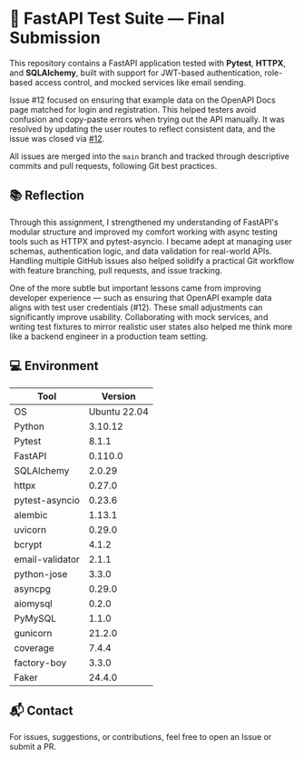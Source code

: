 # 🧪 FastAPI Test Suite — Final Submission

This repository contains a FastAPI application tested with **Pytest**, **HTTPX**, and **SQLAlchemy**, built with support for JWT-based authentication, role-based access control, and mocked services like email sending.

Issue #12 focused on ensuring that example data on the OpenAPI Docs page matched for login and registration. This helped testers avoid confusion and copy-paste errors when trying out the API manually. It was resolved by updating the user routes to reflect consistent data, and the issue was closed via [#12](https://github.com/mb2362/event_manager/tree/12-openapi-docs-page-login-and-register-example-data-mismatch).

All issues are merged into the `main` branch and tracked through descriptive commits and pull requests, following Git best practices.


## 📚 Reflection

Through this assignment, I strengthened my understanding of FastAPI's modular structure and improved my comfort working with async testing tools such as HTTPX and pytest-asyncio. I became adept at managing user schemas, authentication logic, and data validation for real-world APIs. Handling multiple GitHub issues also helped solidify a practical Git workflow with feature branching, pull requests, and issue tracking.

One of the more subtle but important lessons came from improving developer experience — such as ensuring that OpenAPI example data aligns with test user credentials (#12). These small adjustments can significantly improve usability. Collaborating with mock services, and writing test fixtures to mirror realistic user states also helped me think more like a backend engineer in a production team setting.

## 💻 Environment

| Tool            | Version      |
| --------------- | ------------ |
| OS              | Ubuntu 22.04 |
| Python          | 3.10.12      |
| Pytest          | 8.1.1        |
| FastAPI         | 0.110.0      |
| SQLAlchemy      | 2.0.29       |
| httpx           | 0.27.0       |
| pytest-asyncio  | 0.23.6       |
| alembic         | 1.13.1       |
| uvicorn         | 0.29.0       |
| bcrypt          | 4.1.2        |
| email-validator | 2.1.1        |
| python-jose     | 3.3.0        |
| asyncpg         | 0.29.0       |
| aiomysql        | 0.2.0        |
| PyMySQL         | 1.1.0        |
| gunicorn        | 21.2.0       |
| coverage        | 7.4.4        |
| factory-boy     | 3.3.0        |
| Faker           | 24.4.0       |

## 📬 Contact

For issues, suggestions, or contributions, feel free to open an Issue or submit a PR.